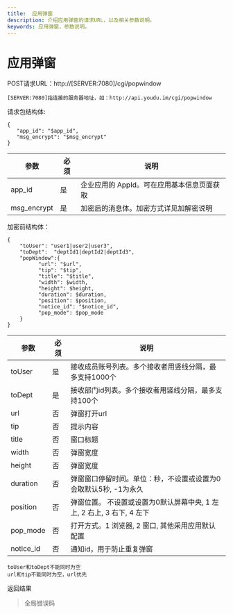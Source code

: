 ```yaml
---
title:  应用弹窗
description: 介绍应用弹窗的请求URL，以及相关参数说明。
keywords: 应用弹窗，参数说明。
---
```


# 应用弹窗

POST请求URL：http://[SERVER:7080]/cgi/popwindow

```
[SERVER:7080]指连接的服务器地址，如：http://api.youdu.im/cgi/popwindow
```

请求包结构体:

```
{
   "app_id": "$app_id",
   "msg_encrypt": "$msg_encrypt"
}
```

| 参数        | 必须 | 说明                                       |
| ----------- | ---- | ------------------------------------------ |
| app_id      | 是   | 企业应用的 AppId。可在应用基本信息页面获取 |
| msg_encrypt | 是   | 加密后的消息体。加密方式详见加解密说明     |

加密前结构体：

```
{
    "toUser": "user1|user2|user3",
    "toDept":  "deptId1|deptId2|deptId3",
    "popWindow":{
          "url": "$url",
          "tip": "$tip",
          "title": "$title",
          "width": $width,
          "height": $height,
          "duration": $duration,
          "position": $position,
          "notice_id": "$notice_id",
          "pop_mode": $pop_mode
    }
}
```

| 参数      | 必须 | 说明                                                         |
| --------- | ---- | ------------------------------------------------------------ |
| toUser    | 是   | 接收成员账号列表。多个接收者用竖线分隔，最多支持1000个       |
| toDept    | 是   | 接收部门id列表。多个接收者用竖线分隔，最多支持100个          |
| url       | 否   | 弹窗打开url                                                  |
| tip       | 否   | 提示内容                                                     |
| title     | 否   | 窗口标题                                                     |
| width     | 否   | 弹窗宽度                                                     |
| height    | 否   | 弹窗宽度                                                     |
| duration  | 否   | 弹窗窗口停留时间。单位：秒，不设置或设置为0会取默认5秒, -1为永久 |
| position  | 否   | 弹窗位置。 不设置或设置为0默认屏幕中央, 1 左上, 2 右上, 3 右下, 4 左下 |
| pop_mode  | 否   | 打开方式。1 浏览器, 2 窗口, 其他采用应用默认配置             |
| notice_id | 否   | 通知id，用于防止重复弹窗                                     |

```
toUser和toDept不能同时为空
url和tip不能同时为空，url优先
```

返回结果

> 全局错误码